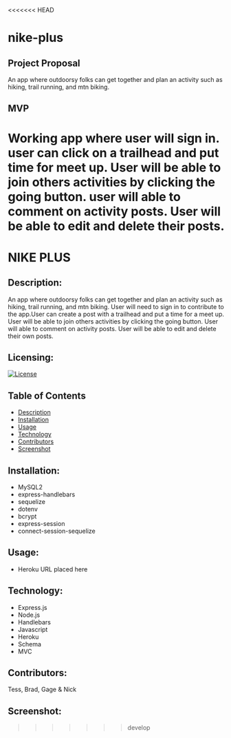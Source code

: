 <<<<<<< HEAD
# nike-plus

## Project Proposal 

An app where outdoorsy folks can get together and plan an activity such as hiking, trail running, and mtn biking. 

## MVP 

Working app where user will sign in. user can click on a trailhead and put time for meet up. User will be able to join others activities by clicking the going button. user will able to comment on activity posts. User will be able to edit and delete their posts.
=======
# NIKE PLUS

## Description:

An app where outdoorsy folks can get together and plan an activity such as hiking, trail running, and mtn biking. User will need to sign in to contribute to the app.User can create a post with a trailhead and put a time for a meet up. User will be able to join others activities by clicking the going button. User will able to comment on activity posts. User will be able to edit and delete their own posts. 

## Licensing:
[![License](https://img.shields.io/badge/License-isc-blue.svg)](https://shields.io)

## Table of Contents 
* [Description](#description)
* [Installation](#installation)
* [Usage](#usage)
* [Technology](#technology)
* [Contributors](#contributors)
* [Screenshot](#Screenshot)

## Installation:
- MySQL2
- express-handlebars
- sequelize
- dotenv
- bcrypt
- express-session
- connect-session-sequelize

## Usage:
- Heroku URL placed here

## Technology:
- Express.js
- Node.js
- Handlebars
- Javascript
- Heroku
- Schema
- MVC

## Contributors:
Tess, Brad, Gage & Nick

## Screenshot:
>>>>>>> develop
